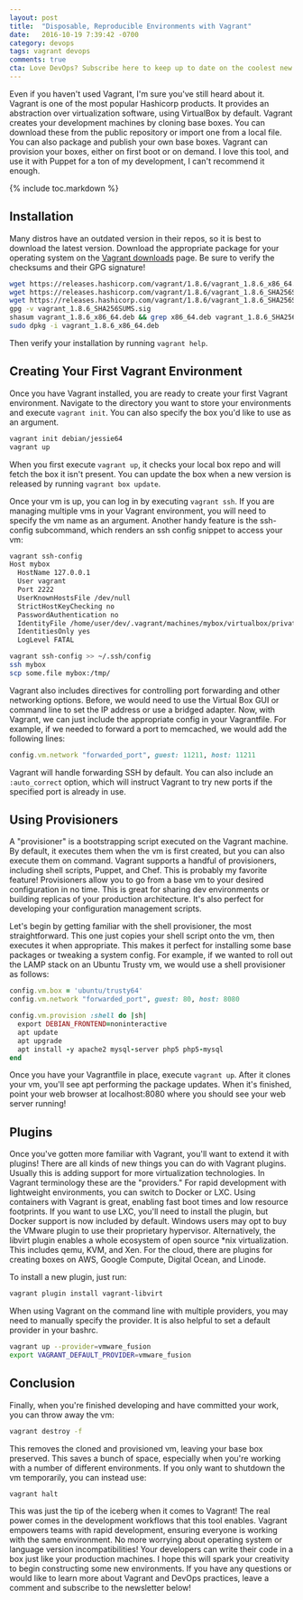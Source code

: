 ```yaml
---
layout: post
title:  "Disposable, Reproducible Environments with Vagrant"
date:   2016-10-19 7:39:42 -0700
category: devops
tags: vagrant devops
comments: true
cta: Love DevOps? Subscribe here to keep up to date on the coolest new tools and techniques!
---
```


Even if you haven't used Vagrant, I'm sure you've still heard about it. Vagrant is one of the most popular Hashicorp products. It provides an abstraction over virtualization software, using VirtualBox by default. Vagrant creates your development machines by cloning base boxes. You can download these from the public repository or import one from a local file. You can also package and publish your own base boxes. Vagrant can provision your boxes, either on first boot or on demand.  I love this tool, and use it with Puppet for a ton of my development, I can't recommend it enough.

{% include toc.markdown %}

## Installation
Many distros have an outdated version in their repos, so it is best to download the latest version. Download the appropriate package for your operating system on the [Vagrant downloads](https://www.vagrantup.com/downloads.html) page. Be sure to verify the checksums and their GPG signature!

```bash
wget https://releases.hashicorp.com/vagrant/1.8.6/vagrant_1.8.6_x86_64.deb
wget https://releases.hashicorp.com/vagrant/1.8.6/vagrant_1.8.6_SHA256SUMS
wget https://releases.hashicorp.com/vagrant/1.8.6/vagrant_1.8.6_SHA256SUMS.sig
gpg -v vagrant_1.8.6_SHA256SUMS.sig
shasum vagrant_1.8.6_x86_64.deb && grep x86_64.deb vagrant_1.8.6_SHA256SUMS
sudo dpkg -i vagrant_1.8.6_x86_64.deb
```

Then verify your installation by running `vagrant help`.

## Creating Your First Vagrant Environment
Once you have Vagrant installed, you are ready to create your first Vagrant environment. Navigate to the directory you want to store your environments and execute `vagrant init`. You can also specify the box you'd like to use as an argument.

```bash
vagrant init debian/jessie64
vagrant up
```

When you first execute `vagrant up`, it checks your local box repo and will fetch the box it isn't present. You can update the box when a new version is released by running `vagrant box update`.

Once your vm is up, you can log in by executing `vagrant ssh`. If you are managing multiple vms in your Vagrant environment, you will need to specify the vm name as an argument. Another handy feature is the ssh-config subcommand, which renders an ssh config snippet to access your vm:

```bash
vagrant ssh-config
Host mybox
  HostName 127.0.0.1
  User vagrant
  Port 2222
  UserKnownHostsFile /dev/null
  StrictHostKeyChecking no
  PasswordAuthentication no
  IdentityFile /home/user/dev/.vagrant/machines/mybox/virtualbox/private_key
  IdentitiesOnly yes
  LogLevel FATAL

vagrant ssh-config >> ~/.ssh/config
ssh mybox
scp some.file mybox:/tmp/
```

Vagrant also includes directives for controlling port forwarding and other networking options. Before, we would need to use the Virtual Box GUI or command line to set the IP address or use a bridged adapter. Now, with Vagrant, we can just include the appropriate config in your Vagrantfile. For example, if we needed to forward a port to memcached, we would add the following lines:

```ruby
config.vm.network "forwarded_port", guest: 11211, host: 11211
```

Vagrant will handle forwarding SSH by default. You can also include an `:auto_correct` option, which will instruct Vagrant to try new ports if the specified port is already in use.

## Using Provisioners
A "provisioner" is a bootstrapping script executed on the Vagrant machine. By default, it executes them when the vm is first created, but you can also execute them on command. Vagrant supports a handful of provisioners, including shell scripts, Puppet, and Chef. This is probably my favorite feature! Provisioners allow you to go from a base vm to your desired configuration in no time. This is great for sharing dev environments or building replicas of your production architecture. It's also perfect for developing your configuration management scripts.

Let's begin by getting familiar with the shell provisioner, the most straightforward. This one just copies your shell script onto the vm, then executes it when appropriate. This makes it perfect for installing some base packages or tweaking a system config. For example, if we wanted to roll out the LAMP stack on an Ubuntu Trusty vm, we would use a shell provisioner as follows:

```ruby
config.vm.box = 'ubuntu/trusty64'
config.vm.network "forwarded_port", guest: 80, host: 8080

config.vm.provision :shell do |sh|
  export DEBIAN_FRONTEND=noninteractive
  apt update
  apt upgrade
  apt install -y apache2 mysql-server php5 php5-mysql
end
```

Once you have your Vagrantfile in place, execute `vagrant up`. After it clones your vm, you'll see apt performing the package updates. When it's finished, point your web browser at localhost:8080 where you should see your web server running!

## Plugins
Once you've gotten more familiar with Vagrant, you'll want to extend it with plugins! There are all kinds of new things you can do with Vagrant plugins. Usually this is adding support for more virtualization technologies. In Vagrant terminology these are the "providers." For rapid development with lightweight environments, you can switch to Docker or LXC. Using containers with Vagrant is great, enabling fast boot times and low resource footprints. If you want to use LXC, you'll need to install the plugin, but Docker support is now included by default. Windows users may opt to buy the VMware plugin to use their proprietary hypervisor. Alternatively, the libvirt plugin enables a whole ecosystem of open source *nix virtualization. This includes qemu, KVM, and Xen. For the cloud, there are plugins for creating boxes on AWS, Google Compute, Digital Ocean, and Linode.

To install a new plugin, just run:

```bash
vagrant plugin install vagrant-libvirt
```

When using Vagrant on the command line with multiple providers, you may need to manually specify the provider. It is also helpful to set a default provider in your bashrc.

```bash
vagrant up --provider=vmware_fusion
export VAGRANT_DEFAULT_PROVIDER=vmware_fusion
```

## Conclusion
Finally, when you're finished developing and have committed your work, you can throw away the vm:

```bash
vagrant destroy -f
```

This removes the cloned and provisioned vm, leaving your base box preserved. This saves a bunch of space, especially when you're working with a number of different environments. If you only want to shutdown the vm temporarily, you can instead use:

```bash
vagrant halt
```

This was just the tip of the iceberg when it comes to Vagrant! The real power comes in the development workflows that this tool enables. Vagrant empowers teams with rapid development, ensuring everyone is working with the same environment. No more worrying about operating system or language version incompatibilities! Your developers can write their code in a box just like your production machines. I hope this will spark your creativity to begin constructing some new environments. If you have any questions or would like to learn more about Vagrant and DevOps practices, leave a comment and subscribe to the newsletter below!
